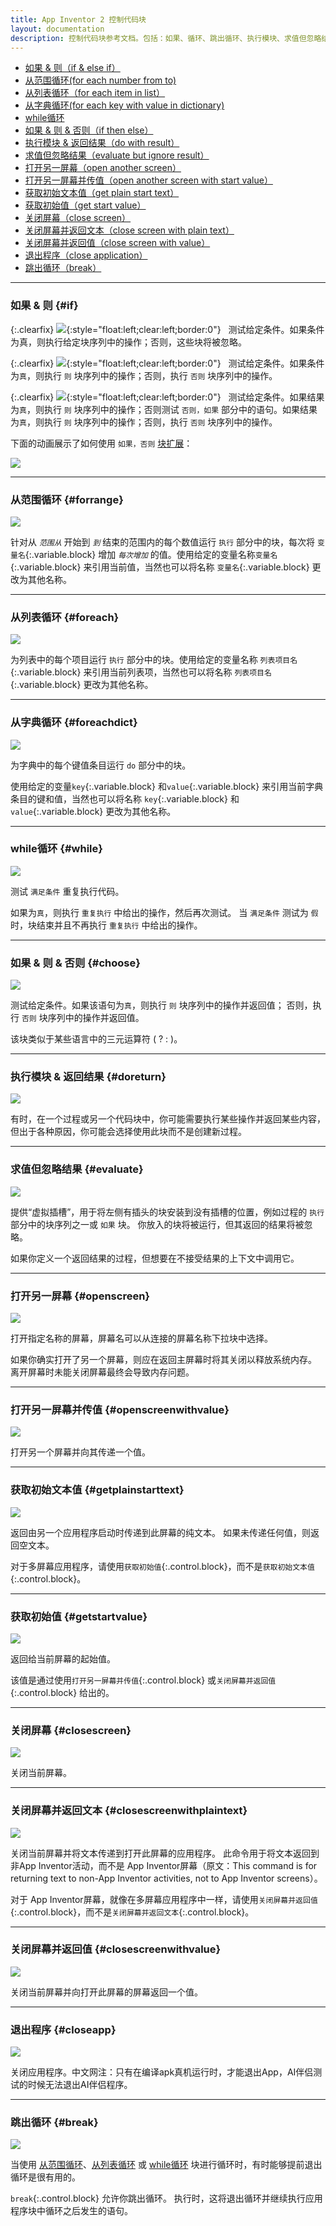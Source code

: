 ```yaml
---
title: App Inventor 2 控制代码块
layout: documentation
description: 控制代码块参考文档。包括：如果、循环、跳出循环、执行模块、求值但忽略结果、打开另一屏幕、打开另一屏幕并传值、获取初始值、关闭屏幕、退出程序。
---
```


* [如果 & 则（if & else if）](#if)
* [从范围循环(for each number from to)](#forrange)
* [从列表循环（for each item in list）](#foreach)
* [从字典循环(for each key with value in dictionary)](#foreachdict)
* [while循环](#while)
* [如果 & 则 & 否则（if then else）](#choose)
* [执行模块 & 返回结果（do with result）](#doreturn)
* [求值但忽略结果（evaluate but ignore result）](#evaluate)
* [打开另一屏幕（open another screen）](#openscreen)
* [打开另一屏幕并传值（open another screen with start value）](#openscreenwithvalue)
* [获取初始文本值（get plain start text）](#getplainstarttext)
* [获取初始值（get start value）](#getstartvalue)
* [关闭屏幕（close screen）](#closescreen)
* [关闭屏幕并返回文本（close screen with plain text）](#closescreenwithplaintext)
* [关闭屏幕并返回值（close screen with value）](#closescreenwithvalue)
* [退出程序（close application）](#closeapp)
* [跳出循环（break）](#break)

***
### 如果 & 则   {#if}

{:.clearfix}
![](images/control/if.png){:style="float:left;clear:left;border:0"} &nbsp;&nbsp;测试给定条件。如果条件为真，则执行给定块序列中的操作；否则，这些块将被忽略。

{:.clearfix}
![](images/control/ifelse.png){:style="float:left;clear:left;border:0"} &nbsp;&nbsp;测试给定条件。如果条件为`真`，则执行 `则` 块序列中的操作；否则，执行 `否则` 块序列中的操作。

{:.clearfix}
![](images/control/ifelseif.png){:style="float:left;clear:left;border:0"}  &nbsp;&nbsp;测试给定条件。如果结果为`真`，则执行 `则` 块序列中的操作；否则测试 `否则，如果` 部分中的语句。如果结果为`真`，则执行 `则` 块序列中的操作；否则，执行 `否则` 块序列中的操作。

下面的动画展示了如何使用 `如果，否则` [块扩展](../concepts/mutators.html)：

![](images/control/if.gif)

***
### 从范围循环   {#forrange}

![](images/control/forrange.png)

针对从 *`范围从`* 开始到 *`到`* 结束的范围内的每个数值运行 `执行` 部分中的块，每次将 `变量名`{:.variable.block} 增加 *`每次增加`* 的值。使用给定的变量名称`变量名`{:.variable.block} 来引用当前值，当然也可以将名称 `变量名`{:.variable.block} 更改为其他名称。

***
### 从列表循环   {#foreach}

![](images/control/foreach.png)

为列表中的每个项目运行 `执行` 部分中的块。使用给定的变量名称 `列表项目名`{:.variable.block} 来引用当前列表项，当然也可以将名称 `列表项目名`{:.variable.block} 更改为其他名称。

***
### 从字典循环   {#foreachdict}

![](images/control/foreachdict.png)

为字典中的每个键值条目运行 `do` 部分中的块。 

使用给定的变量`key`{:.variable.block} 和`value`{:.variable.block} 来引用当前字典条目的键和值，当然也可以将名称 `key`{:.variable.block} 和 `value`{:.variable.block} 更改为其他名称。

***
### while循环   {#while}

![](images/control/while.png)

测试 `满足条件` 重复执行代码。

如果为`真`，则执行 `重复执行` 中给出的操作，然后再次测试。 当 `满足条件` 测试为 `假` 时，块结束并且不再执行 `重复执行` 中给出的操作。

***
### 如果 & 则 & 否则   {#choose}

![](images/control/choose.png)

测试给定条件。如果该语句为`真`，则执行 `则` 块序列中的操作并返回值； 否则，执行 `否则` 块序列中的操作并返回值。

该块类似于某些语言中的三元运算符 ( ? : )。

***
### 执行模块 & 返回结果   {#doreturn}

![](images/control/doreturn.png)

有时，在一个过程或另一个代码块中，你可能需要执行某些操作并返回某些内容，但出于各种原因，你可能会选择使用此块而不是创建新过程。

***
### 求值但忽略结果   {#evaluate}

![](images/control/evaluate.png)

提供“虚拟插槽”，用于将左侧有插头的块安装到没有插槽的位置，例如过程的 `执行` 部分中的块序列之一或 `如果` 块。 你放入的块将被运行，但其返回的结果将被忽略。

如果你定义一个返回结果的过程，但想要在不接受结果的上下文中调用它。

***
### 打开另一屏幕   {#openscreen}

![](images/control/openscreen.png)

打开指定名称的屏幕，屏幕名可以从连接的屏幕名称下拉块中选择。

如果你确实打开了另一个屏幕，则应在返回主屏幕时将其关闭以释放系统内存。 离开屏幕时未能关闭屏幕最终会导致内存问题。

<!-- App developers should never close Screen1 or use this block to return to Screen1. Use the close screen block instead. 
App开发人员切勿关闭 Screen1 ，但可以使用此块返回到 Screen1。 请改用`关闭屏幕`{:.control.block} 块。-->

***
### 打开另一屏幕并传值   {#openscreenwithvalue}

![](images/control/openscreenwithvalue.png)

打开另一个屏幕并向其传递一个值。

***
### 获取初始文本值   {#getplainstarttext}

![](images/control/getplainstarttext.png)

返回由另一个应用程序启动时传递到此屏幕的纯文本。 如果未传递任何值，则返回空文本。 

对于多屏幕应用程序，请使用`获取初始值`{:.control.block}，而不是`获取初始文本值`{:.control.block}。

***
### 获取初始值   {#getstartvalue}

![](images/control/getstartvalue.png)

返回给当前屏幕的起始值。

该值是通过使用`打开另一屏幕并传值`{:.control.block} 或`关闭屏幕并返回值`{:.control.block} 给出的。

***
### 关闭屏幕   {#closescreen}

![](images/control/closescreen.png)

关闭当前屏幕。

***
### 关闭屏幕并返回文本   {#closescreenwithplaintext}

![](images/control/closescreenwithplaintext.png)

关闭当前屏幕并将文本传递到打开此屏幕的应用程序。 此命令用于将文本返回到 非App Inventor活动，而不是 App Inventor屏幕（原文：This command is for returning text to non-App Inventor activities, not to App Inventor screens）。 

对于 App Inventor屏幕，就像在多屏幕应用程序中一样，请使用`关闭屏幕并返回值`{:.control.block}，而不是`关闭屏幕并返回文本`{:.control.block}。

***
### 关闭屏幕并返回值   {#closescreenwithvalue}

![](images/control/closescreenwithvalue.png)

关闭当前屏幕并向打开此屏幕的屏幕返回一个值。

***
### 退出程序   {#closeapp}

![](images/control/closeapp.png)

关闭应用程序。中文网注：只有在编译apk真机运行时，才能退出App，AI伴侣测试的时候无法退出AI伴侣程序。

***
### 跳出循环   {#break}

![](images/control/break.png)

当使用 [从范围循环](#forrange)、[从列表循环](#foreach) 或 [while循环](#while) 块进行循环时，有时能够提前退出循环是很有用的。

`break`{:.control.block} 允许你跳出循环。 执行时，这将退出循环并继续执行应用程序块中循环之后发生的语句。
